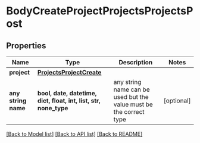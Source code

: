 # BodyCreateProjectProjectsProjectsPost


## Properties
Name | Type | Description | Notes
------------ | ------------- | ------------- | -------------
**project** | [**ProjectsProjectCreate**](ProjectsProjectCreate.md) |  | 
**any string name** | **bool, date, datetime, dict, float, int, list, str, none_type** | any string name can be used but the value must be the correct type | [optional]

[[Back to Model list]](../README.md#documentation-for-models) [[Back to API list]](../README.md#documentation-for-api-endpoints) [[Back to README]](../README.md)


